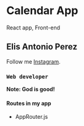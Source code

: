 # Calendar App

React app, Front-end

## Elis Antonio Perez

Follow me [Instagram](https://instagram.com/elisperezmusic).

### `Web developer`

**Note: God is good!**

#### Routes in my app
- AppRouter.js
